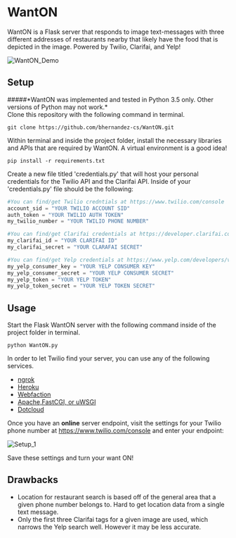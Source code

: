 # WantON
 
WantON is a Flask server that responds to image text-messages with three different addresses of restaurants nearby that likely have the food that is depicted in the image. Powered by Twilio, Clarifai, and Yelp!

![WantON_Demo](http://i.imgur.com/kVMScgUl.jpg?1)


## Setup
#####\*WantON was implemented and tested in Python 3.5 only. Other versions of Python may not work.\*
<br />
Clone this repository with the following command in terminal.
```Shell
git clone https://github.com/bhernandez-cs/WantON.git
```
Within terminal and inside the project folder, install the necessary libraries and APIs that are required by WantON. A virtual environment is a good idea!
```Shell
pip install -r requirements.txt
```
Create a new file titled 'credentials.py' that will host your personal credentials for the Twilio API and the Clarifai API. Inside of your 'credentials.py' file should be the following:
```Python
#You can find/get Twilio credntials at https://www.twilio.com/console
account_sid = "YOUR TWILIO ACCOUNT SID"
auth_token = "YOUR TWILIO AUTH TOKEN"
my_twilio_number = "YOUR TWILIO PHONE NUMBER"

#You can find/get Clarifai credentials at https://developer.clarifai.com/account/applications/
my_clarifai_id = "YOUR CLARIFAI ID"
my_clarifai_secret = "YOUR CLARAFAI SECRET"

#You can find/get Yelp credentials at https://www.yelp.com/developers/v2/manage_api_keys
my_yelp_consumer_key = "YOUR YELP CONSUMER KEY"
my_yelp_consumer_secret = "YOUR YELP CONSUMER SECRET"
my_yelp_token = "YOUR YELP TOKEN"
my_yelp_token_secret = "YOUR YELP TOKEN SECRET"
```

## Usage
Start the Flask WantON server with the following command inside of the project folder in terminal.
```Shell
python WantON.py
```
In order to let Twilio find your server, you can use any of the following services.
<ul>
<li><a href="https://ngrok.com/">ngrok</a></li>
<li><a href="http://devcenter.heroku.com/articles/python">Heroku</a></li>
<li><a href="http://flask.pocoo.org/snippets/65/">Webfaction</a></li>
<li><a href="http://flask.pocoo.org/docs/deploying/">Apache,FastCGI, or uWSGI</a></li>
<li><a href="http://flask.pocoo.org/snippets/48/">Dotcloud</a></li>
</ul>

Once you have an <b>online</b> server endpoint, visit the settings for your Twilio phone number at https://www.twilio.com/console and enter your endpoint: 

![Setup_1](http://i.imgur.com/zxZOIzY.png)

Save these settings and turn your want ON!

## Drawbacks
 <ul>
 <li>Location for restaurant search is based off of the general area that a given phone number belongs to. Hard to get location data from a single text message.</li>
 <li>Only the first three Clarifai tags for a given image are used, which narrows the Yelp search well. However it may be less accurate. </li>
</ul>
